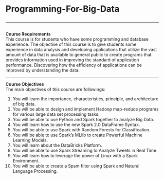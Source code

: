 # Programming-For-Big-Data<hr>
<b>Course Requirements</b><br>
This course is for students who have some programming and database experience. The objective of this course is to give students some experience in data analysis and developing applications that utilize the vast amount of data that is available to general public to create programs that provides information used in improving the standard of application performance. Discovering how the efficiency of applications can be improved by understanding the data.<br>
<hr>
<b>Course Objectives	</b><br>
The main objectives of this course are followings:
<ol>
  <li> You will learn the importance, characteristics, principle, and architecture of big data.
  <li> You will be able to design and implement Hadoop map-reduce programs for various large data set processing tasks.
  <li> You will be able to use Python and Spark together to analyze Big Data. 
  <li> You will learn how to use the new Spark 2.0 DataFrame Syntax. 
  <li> You will be able to use Spark with Random Forests for Classification.
  <li> You will be able to use Spark’s MLlib to create Powerful Machine Learning Models.
  <li> You will learn about the DataBricks Platform.
  <li> You will be able to use Spark Streaming to Analyze Tweets in Real Time.
  <li> You will learn how to leverage the power of Linux with a Spark Environment.
  <li> You will be able to create a Spam filter using Spark and Natural Language Processing.
 </ol>
